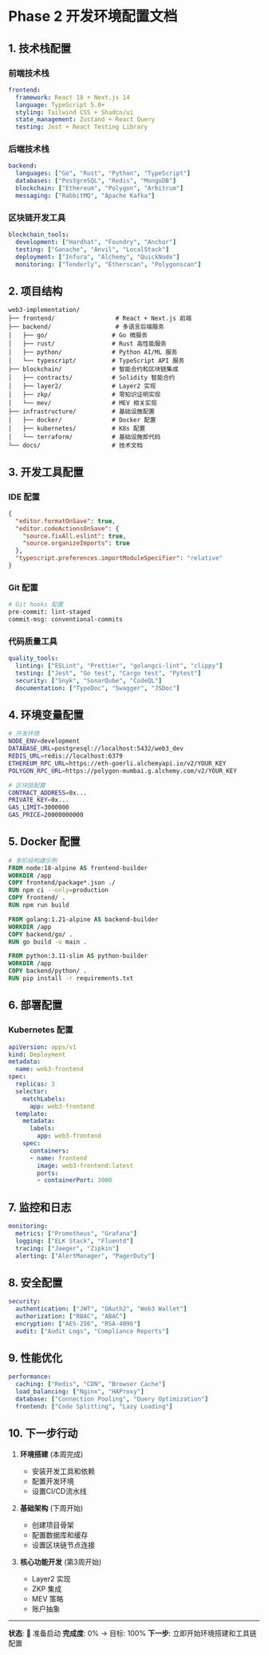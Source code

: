 # Phase 2 开发环境配置文档

## 1. 技术栈配置

### 前端技术栈

```yaml
frontend:
  framework: React 18 + Next.js 14
  language: TypeScript 5.0+
  styling: Tailwind CSS + Shadcn/ui
  state_management: Zustand + React Query
  testing: Jest + React Testing Library
```

### 后端技术栈

```yaml
backend:
  languages: ["Go", "Rust", "Python", "TypeScript"]
  databases: ["PostgreSQL", "Redis", "MongoDB"]
  blockchain: ["Ethereum", "Polygon", "Arbitrum"]
  messaging: ["RabbitMQ", "Apache Kafka"]
```

### 区块链开发工具

```yaml
blockchain_tools:
  development: ["Hardhat", "Foundry", "Anchor"]
  testing: ["Ganache", "Anvil", "LocalStack"]
  deployment: ["Infura", "Alchemy", "QuickNode"]
  monitoring: ["Tenderly", "Etherscan", "Polygonscan"]
```

## 2. 项目结构

```text
web3-implementation/
├── frontend/                 # React + Next.js 前端
├── backend/                  # 多语言后端服务
│   ├── go/                  # Go 微服务
│   ├── rust/                # Rust 高性能服务
│   ├── python/              # Python AI/ML 服务
│   └── typescript/          # TypeScript API 服务
├── blockchain/              # 智能合约和区块链集成
│   ├── contracts/           # Solidity 智能合约
│   ├── layer2/              # Layer2 实现
│   ├── zkp/                 # 零知识证明实现
│   └── mev/                 # MEV 相关实现
├── infrastructure/          # 基础设施配置
│   ├── docker/              # Docker 配置
│   ├── kubernetes/          # K8s 配置
│   └── terraform/           # 基础设施即代码
└── docs/                    # 技术文档
```

## 3. 开发工具配置

### IDE 配置

```json
{
  "editor.formatOnSave": true,
  "editor.codeActionsOnSave": {
    "source.fixAll.eslint": true,
    "source.organizeImports": true
  },
  "typescript.preferences.importModuleSpecifier": "relative"
}
```

### Git 配置

```bash
# Git hooks 配置
pre-commit: lint-staged
commit-msg: conventional-commits
```

### 代码质量工具

```yaml
quality_tools:
  linting: ["ESLint", "Prettier", "golangci-lint", "clippy"]
  testing: ["Jest", "Go test", "Cargo test", "Pytest"]
  security: ["Snyk", "SonarQube", "CodeQL"]
  documentation: ["TypeDoc", "Swagger", "JSDoc"]
```

## 4. 环境变量配置

```bash
# 开发环境
NODE_ENV=development
DATABASE_URL=postgresql://localhost:5432/web3_dev
REDIS_URL=redis://localhost:6379
ETHEREUM_RPC_URL=https://eth-goerli.alchemyapi.io/v2/YOUR_KEY
POLYGON_RPC_URL=https://polygon-mumbai.g.alchemy.com/v2/YOUR_KEY

# 区块链配置
CONTRACT_ADDRESS=0x...
PRIVATE_KEY=0x...
GAS_LIMIT=3000000
GAS_PRICE=20000000000
```

## 5. Docker 配置

```dockerfile
# 多阶段构建示例
FROM node:18-alpine AS frontend-builder
WORKDIR /app
COPY frontend/package*.json ./
RUN npm ci --only=production
COPY frontend/ .
RUN npm run build

FROM golang:1.21-alpine AS backend-builder
WORKDIR /app
COPY backend/go/ .
RUN go build -o main .

FROM python:3.11-slim AS python-builder
WORKDIR /app
COPY backend/python/ .
RUN pip install -r requirements.txt
```

## 6. 部署配置

### Kubernetes 配置

```yaml
apiVersion: apps/v1
kind: Deployment
metadata:
  name: web3-frontend
spec:
  replicas: 3
  selector:
    matchLabels:
      app: web3-frontend
  template:
    metadata:
      labels:
        app: web3-frontend
    spec:
      containers:
      - name: frontend
        image: web3-frontend:latest
        ports:
        - containerPort: 3000
```

## 7. 监控和日志

```yaml
monitoring:
  metrics: ["Prometheus", "Grafana"]
  logging: ["ELK Stack", "Fluentd"]
  tracing: ["Jaeger", "Zipkin"]
  alerting: ["AlertManager", "PagerDuty"]
```

## 8. 安全配置

```yaml
security:
  authentication: ["JWT", "OAuth2", "Web3 Wallet"]
  authorization: ["RBAC", "ABAC"]
  encryption: ["AES-256", "RSA-4096"]
  audit: ["Audit Logs", "Compliance Reports"]
```

## 9. 性能优化

```yaml
performance:
  caching: ["Redis", "CDN", "Browser Cache"]
  load_balancing: ["Nginx", "HAProxy"]
  database: ["Connection Pooling", "Query Optimization"]
  frontend: ["Code Splitting", "Lazy Loading"]
```

## 10. 下一步行动

1. **环境搭建** (本周完成)
   - 安装开发工具和依赖
   - 配置开发环境
   - 设置CI/CD流水线

2. **基础架构** (下周开始)
   - 创建项目骨架
   - 配置数据库和缓存
   - 设置区块链节点连接

3. **核心功能开发** (第3周开始)
   - Layer2 实现
   - ZKP 集成
   - MEV 策略
   - 账户抽象

---

**状态**: 🚀 准备启动
**完成度**: 0% → 目标: 100%
**下一步**: 立即开始环境搭建和工具链配置
